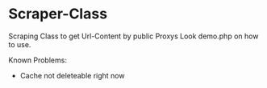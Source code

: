 # Scraper-Class
Scraping Class to get Url-Content by  public Proxys
Look demo.php on how to use.


Known Problems:
* Cache not deleteable right now